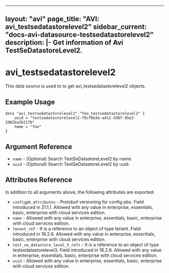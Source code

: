<!--
    Copyright 2021 VMware, Inc.
    SPDX-License-Identifier: Mozilla Public License 2.0
-->
---
layout: "avi"
page_title: "AVI: avi_testsedatastorelevel2"
sidebar_current: "docs-avi-datasource-testsedatastorelevel2"
description: |-
  Get information of Avi TestSeDatastoreLevel2.
---

# avi_testsedatastorelevel2

This data source is used to to get avi_testsedatastorelevel2 objects.

## Example Usage

```hcl
data "avi_testsedatastorelevel2" "foo_testsedatastorelevel2" {
    uuid = "testsedatastorelevel2-f9cf6b3e-a411-436f-95e2-2982ba2b217b"
    name = "foo"
}
```

## Argument Reference

* `name` - (Optional) Search TestSeDatastoreLevel2 by name.
* `uuid` - (Optional) Search TestSeDatastoreLevel2 by uuid.

## Attributes Reference

In addition to all arguments above, the following attributes are exported:

* `configpb_attributes` - Protobuf versioning for config pbs. Field introduced in 21.1.1. Allowed with any value in enterprise, essentials, basic, enterprise with cloud services edition.
* `name` - Allowed with any value in enterprise, essentials, basic, enterprise with cloud services edition.
* `tenant_ref` - It is a reference to an object of type tenant. Field introduced in 18.2.6. Allowed with any value in enterprise, essentials, basic, enterprise with cloud services edition.
* `test_se_datastore_level_3_refs` - It is a reference to an object of type testsedatastorelevel3. Field introduced in 18.2.6. Allowed with any value in enterprise, essentials, basic, enterprise with cloud services edition.
* `uuid` - Allowed with any value in enterprise, essentials, basic, enterprise with cloud services edition.

